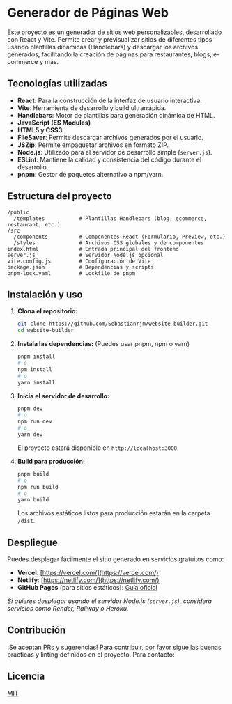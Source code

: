 # Generador de Páginas Web

Este proyecto es un generador de sitios web personalizables, desarrollado con React y Vite. Permite crear y previsualizar sitios de diferentes tipos usando plantillas dinámicas (Handlebars) y descargar los archivos generados, facilitando la creación de páginas para restaurantes, blogs, e-commerce y más.

## Tecnologías utilizadas

- **React**: Para la construcción de la interfaz de usuario interactiva.
- **Vite**: Herramienta de desarrollo y build ultrarrápida.
- **Handlebars**: Motor de plantillas para generación dinámica de HTML.
- **JavaScript (ES Modules)**
- **HTML5 y CSS3**
- **FileSaver**: Permite descargar archivos generados por el usuario.
- **JSZip**: Permite empaquetar archivos en formato ZIP.
- **Node.js**: Utilizado para el servidor de desarrollo simple (`server.js`).
- **ESLint**: Mantiene la calidad y consistencia del código durante el desarrollo.
- **pnpm**: Gestor de paquetes alternativo a npm/yarn.

## Estructura del proyecto

```
/public
  /templates           # Plantillas Handlebars (blog, ecommerce, restaurant, etc.)
/src
  /components          # Componentes React (Formulario, Preview, etc.)
  /styles              # Archivos CSS globales y de componentes
index.html             # Entrada principal del frontend
server.js              # Servidor Node.js opcional
vite.config.js         # Configuración de Vite
package.json           # Dependencias y scripts
pnpm-lock.yaml         # Lockfile de pnpm
```

## Instalación y uso

1. **Clona el repositorio:**
   ```sh
   git clone https://github.com/Sebastianrjm/website-builder.git
   cd website-builder
   ```

2. **Instala las dependencias:**
   (Puedes usar pnpm, npm o yarn)
   ```sh
   pnpm install
   # o
   npm install
   # o
   yarn install
   ```

3. **Inicia el servidor de desarrollo:**
   ```sh
   pnpm dev
   # o
   npm run dev
   # o
   yarn dev
   ```

   El proyecto estará disponible en `http://localhost:3000`.

4. **Build para producción:**
   ```sh
   pnpm build
   # o
   npm run build
   # o
   yarn build
   ```

   Los archivos estáticos listos para producción estarán en la carpeta `/dist`.

## Despliegue

Puedes desplegar fácilmente el sitio generado en servicios gratuitos como:

- **Vercel**: [https://vercel.com/](https://vercel.com/)
- **Netlify**: [https://netlify.com/](https://netlify.com/)
- **GitHub Pages** (para sitios estáticos): [Guía oficial](https://vitejs.dev/guide/static-deploy.html#github-pages)

_Si quieres desplegar usando el servidor Node.js (`server.js`), considera servicios como Render, Railway o Heroku._

## Contribución

¡Se aceptan PRs y sugerencias! Para contribuir, por favor sigue las buenas prácticas y linting definidos en el proyecto.
Para contacto: 

## Licencia

[MIT](LICENSE)
